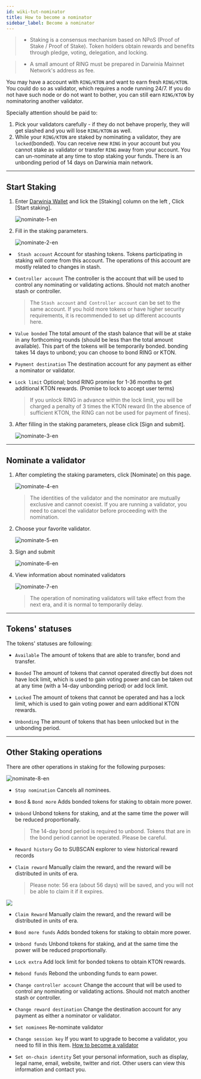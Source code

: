 ```yaml
---
id: wiki-tut-nominator
title: How to become a nominator
sidebar_label: Become a nominator
---
```

> - Staking is a consensus mechanism based on NPoS (Proof of Stake / Proof of Stake). Token holders obtain rewards and benefits through pledge, voting, delegation, and locking.

> - A small amount of RING must be prepared in  Darwinia Mainnet Network's address as fee.

You may have a account with `RING/KTON` and want to earn fresh `RING/KTON`. You could do so as validator, which requires a node running 24/7.
If you do not have such node or do not want to bother, you can still earn `RING/KTON` by nominatoring another validator.

Specially attention should be paid to:

1. Pick your validators carefully - if they do not behave properly, they will get slashed and you will lose `RING/KTON` as well.
2. While your `RING/KTON` are staked by nominating a validator, they are `locked`(bonded). You can receive new `RING` in your account but you cannot stake as validator
or transfer `RING` away from your account. You can un-nominate at any time to stop staking your funds. There is an unbonding period of 14 days on Darwinia main network.

<hr />

## Start Staking

1. Enter [Darwinia Wallet](https://apps.darwinia.network) and lick the [Staking] column on the left , Click [Start staking].
   
   ![nominate-1-en](assets/nominate-1-en.png)

2. Fill in the staking parameters.

   ![nominate-2-en](assets/nominate-2-en.png)
  
  - ` Stash account` Account for stashing tokens. Tokens participating in staking will come from this account. The operations of this account are mostly related to changes in stash.
  
  - `Controller account`  The controller is the account that will be used to control any nominating or validating actions. Should not match another stash or controller.

     > The `Stash account` and` Controller account` can be set to the same account. If you hold more tokens or have higher security requirements, it is recommended to set up different accounts here.
	 
  - `Value bonded` The total amount of the stash balance that will be at stake in any forthcoming rounds (should be less than the total amount available).  This part of the tokens will be temporarily bonded. bonding takes 14 days to unbond; you can choose to bond RING or KTON.

  - `Payment destination` The destination account for any payment as either a nominator or validator.

  - `Lock limit` Optional; bond RING promise for 1-36 months to get additional KTON rewards. (Promise to lock to accept user terms)

     > If you unlock RING in advance within the lock limit, you will be charged  a penalty of 3 times the KTON reward (In the absence of sufficient KTON, the RING can not be used for payment of fines).

3. After filling in the staking parameters, please click [Sign and submit].
   
   ![nominate-3-en](assets/nominate-3-en.png)

<hr />

## Nominate a validator

1. After completing the staking parameters, click [Nominate] on this page.
   
   ![nominate-4-en](assets/wiki-tut-nominator-4-en.png)

     > The identities of the validator and the nominator are mutually exclusive and cannot coexist. If you are running a validator, you need to cancel the validator before proceeding with the nomination.

2. Choose your favorite validator.
   
   ![nominate-5-en](assets/wiki-tut-nominator-5-en.png)


3. Sign and submit
   
   ![nominate-6-en](assets/wiki-tut-nominator-6-en.png)

4. View information about nominated validators
   
   ![nominate-7-en](assets/wiki-tut-nominator-7-en.png)

     > The operation of nominating validators will take effect from the next era, and it is normal to temporarily delay.

<hr />

## Tokens' statuses

The tokens' statuses are following:

- `Available` The amount of tokens that are able to transfer, bond and transfer.

- `Bonded` The amount of tokens that cannot operated directly but does not have lock limit, which is used to gain voting power and can be taken out at any time (with a 14-day unbonding period) or add lock limit.

- `Locked` The amount of tokens that cannot be operated and has a lock limit, which is used to gain voting power and earn additional KTON rewards.

- `Unbonding` The amount of tokens that has been unlocked but in the unbonding period.
  
<hr />

## Other Staking operations

There are other operations in staking for the following purposes:

![nominate-8-en](assets/wiki-tut-nominator-8-en.png)

- `Stop nomination` Cancels all nominees.

- `Bond` & `Bond more` Adds bonded tokens for staking to obtain more power.

- `Unbond` Unbond tokens for staking, and at the same time the power will be reduced proportionally.
  
   > The 14-day bond period is required to unbond. Tokens that are in the bond period cannot be operated. Please be careful.
  
- `Reward history` Go to SUBSCAN explorer to view historical reward records

- `Claim reward` Manually claim the reward, and the reward will be distributed in units of era.

  > Please note: 56 era (about 56 days) will be saved, and you will not be able to claim it if it expires.

![](assets/wiki-tut-nominator-9-en.png)

- `Claim Reward` Manually claim the reward, and the reward will be distributed in units of era.

- `Bond more funds` Adds bonded tokens for staking to obtain more power.

- `Unbond funds` Unbond tokens for staking, and at the same time the power will be reduced proportionally. 
  
- `Lock extra` Add lock limit for bonded tokens to obtain KTON rewards.

- `Rebond funds` Rebond the unbonding funds to earn power.

- `Change controller account` Change the account  that will be used to control any nominating or validating actions. Should not match another stash or controller.

- `Change reward destination` Change the destination account for any payment as either a nominator or validator.

- `Set nominees` Re-nominate validator

- `Change session key` If you want to upgrade to become a validator, you need to fill in this item. [How to become a validator](https://docs.darwinia.network/docs/en/wiki-tut-validator)

- `Set on-chain identity` Set your personal information, such as display, legal name, email, website, twitter and riot. Other users can view this information and contact you.


